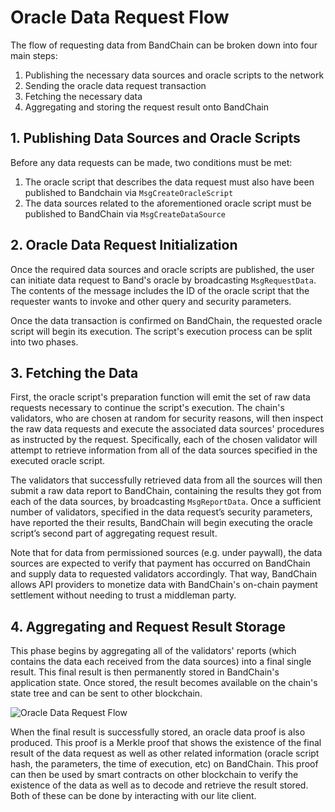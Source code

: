 <!--
order: 3
-->

# Oracle Data Request Flow

The flow of requesting data from BandChain can be broken down into four main steps:

1. Publishing the necessary data sources and oracle scripts to the network
2. Sending the oracle data request transaction
3. Fetching the necessary data
4. Aggregating and storing the request result onto BandChain

## 1. Publishing Data Sources and Oracle Scripts

Before any data requests can be made, two conditions must be met:

1. The oracle script that describes the data request must also have been published to Bandchain via `MsgCreateOracleScript`
2. The data sources related to the aforementioned oracle script must be published to BandChain via `MsgCreateDataSource`

## 2. Oracle Data Request Initialization

Once the required data sources and oracle scripts are published, the user can initiate data request to Band's oracle by broadcasting `MsgRequestData`. The contents of the message includes the ID of the oracle script that the requester wants to invoke and other query and security parameters.

Once the data transaction is confirmed on BandChain, the requested oracle script will begin its execution. The script's execution process can be split into two phases.

## 3. Fetching the Data

First, the oracle script's preparation function will emit the set of raw data requests necessary to continue the script's execution. The chain's validators, who are chosen at random for security reasons, will then inspect the raw data requests and execute the associated data sources' procedures as instructed by the request. Specifically, each of the chosen validator will attempt to retrieve information from all of the data sources specified in the executed oracle script.

The validators that successfully retrieved data from all the sources will then submit a raw data report to BandChain, containing the results they got from each of the data sources, by broadcasting `MsgReportData`. Once a sufficient number of validators, specified in the data request’s security parameters, have reported the their results, BandChain will begin executing the oracle script’s second part of aggregating request result.

Note that for data from permissioned sources (e.g. under paywall), the data sources are expected to verify that payment has occurred on BandChain and supply data to requested validators accordingly. That way, BandChain allows API providers to monetize data with BandChain's on-chain payment settlement without needing to trust a middleman party.

## 4. Aggregating and Request Result Storage

This phase begins by aggregating all of the validators' reports (which contains the data each received from the data sources) into a final single result. This final result is then permanently stored in BandChain's application state. Once stored, the result becomes available on the chain's state tree and can be sent to other blockchain.

![Oracle Data Request Flow](https://i.imgur.com/9i7FrYt.png)

When the final result is successfully stored, an oracle data proof is also produced. This proof is a Merkle proof that shows the existence of the final result of the data request as well as other related information (oracle script hash, the parameters, the time of execution, etc) on BandChain. This proof can then be used by smart contracts on other blockchain to verify the existence of the data as well as to decode and retrieve the result stored. Both of these can be done by interacting with our lite client.
